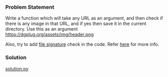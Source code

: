 ### Problem Statement
Write a function which will take any URL as an argument, and then check if there is any image in that URL, and if yes then save it in the current directory.
Use this as an argument https://dgplug.org/assets/img/header.png

Also, try to add [file signature](https://en.wikipedia.org/wiki/List_of_file_signatures) check in the code. Refer [here](https://en.wikipedia.org/wiki/List_of_file_signatures) for more info.

### Solution
[solution.py](https://github.com/ashwani99/dgplug-python-exercises/blob/master/Problem%2013/solution.py)
